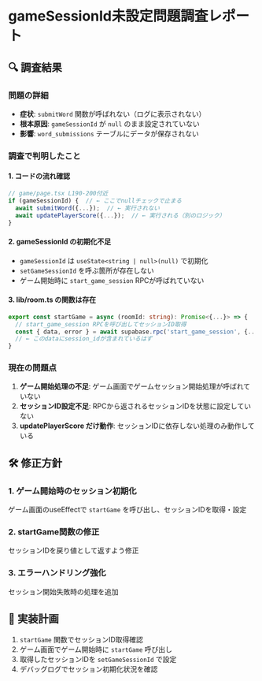# gameSessionId未設定問題調査レポート

## 🔍 調査結果

### 問題の詳細
- **症状**: `submitWord` 関数が呼ばれない（ログに表示されない）
- **根本原因**: `gameSessionId` が `null` のまま設定されていない
- **影響**: `word_submissions` テーブルにデータが保存されない

### 調査で判明したこと

#### 1. コードの流れ確認
```typescript
// game/page.tsx L190-200付近
if (gameSessionId) {  // ← ここでnullチェックで止まる
  await submitWord({...});  // ← 実行されない
  await updatePlayerScore({...});  // ← 実行される（別のロジック）
}
```

#### 2. gameSessionId の初期化不足
- `gameSessionId` は `useState<string | null>(null)` で初期化
- `setGameSessionId` を呼ぶ箇所が存在しない
- ゲーム開始時に `start_game_session` RPCが呼ばれていない

#### 3. lib/room.ts の関数は存在
```typescript
export const startGame = async (roomId: string): Promise<{...}> => {
  // start_game_session RPCを呼び出してセッションID取得
  const { data, error } = await supabase.rpc('start_game_session', {...});
  // ← このdataにsession_idが含まれているはず
}
```

### 現在の問題点

1. **ゲーム開始処理の不足**: ゲーム画面でゲームセッション開始処理が呼ばれていない
2. **セッションID設定不足**: RPCから返されるセッションIDを状態に設定していない
3. **updatePlayerScore だけ動作**: セッションIDに依存しない処理のみ動作している

## 🛠️ 修正方針

### 1. ゲーム開始時のセッション初期化
ゲーム画面のuseEffectで `startGame` を呼び出し、セッションIDを取得・設定

### 2. startGame関数の修正
セッションIDを戻り値として返すよう修正

### 3. エラーハンドリング強化
セッション開始失敗時の処理を追加

## 📝 実装計画
1. `startGame` 関数でセッションID取得確認
2. ゲーム画面でゲーム開始時に `startGame` 呼び出し
3. 取得したセッションIDを `setGameSessionId` で設定
4. デバッグログでセッション初期化状況を確認
